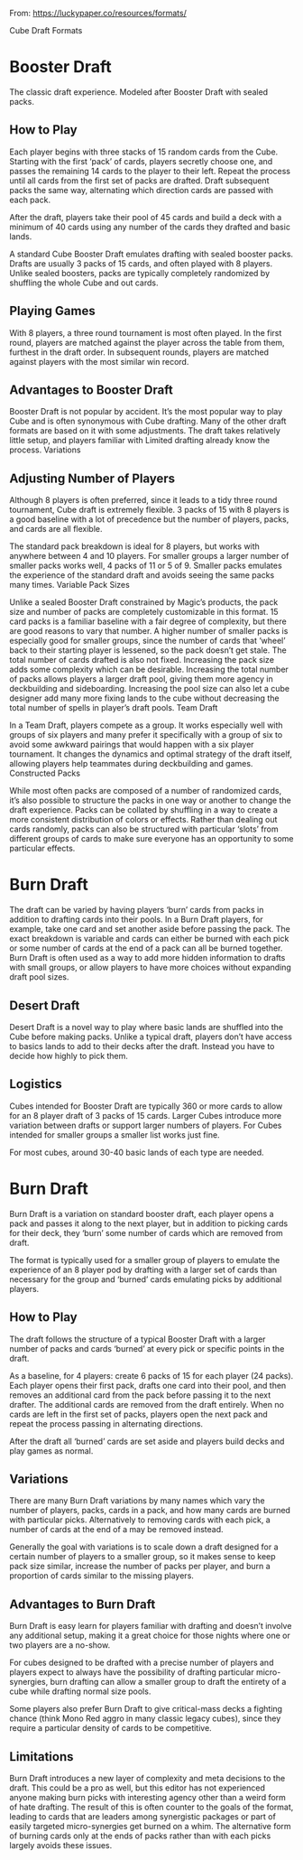 From: https://luckypaper.co/resources/formats/

Cube Draft Formats

# Booster Draft

The classic draft experience. Modeled after Booster Draft with sealed packs.

## How to Play

Each player begins with three stacks of 15 random cards from the Cube. Starting with the first ‘pack’ of cards, players secretly choose one, and passes the remaining 14 cards to the player to their left. Repeat the process until all cards from the first set of packs are drafted. Draft subsequent packs the same way, alternating which direction cards are passed with each pack.

After the draft, players take their pool of 45 cards and build a deck with a minimum of 40 cards using any number of the cards they drafted and basic lands.

A standard Cube Booster Draft emulates drafting with sealed booster packs. Drafts are usually 3 packs of 15 cards, and often played with 8 players. Unlike sealed boosters, packs are typically completely randomized by shuffling the whole Cube and out cards.

## Playing Games

With 8 players, a three round tournament is most often played. In the first round, players are matched against the player across the table from them, furthest in the draft order. In subsequent rounds, players are matched against players with the most similar win record.

## Advantages to Booster Draft

Booster Draft is not popular by accident. It’s the most popular way to play Cube and is often synonymous with Cube drafting. Many of the other draft formats are based on it with some adjustments. The draft takes relatively little setup, and players familiar with Limited drafting already know the process.
Variations

## Adjusting Number of Players

Although 8 players is often preferred, since it leads to a tidy three round tournament, Cube draft is extremely flexible. 3 packs of 15 with 8 players is a good baseline with a lot of precedence but the number of players, packs, and cards are all flexible.

The standard pack breakdown is ideal for 8 players, but works with anywhere between 4 and 10 players. For smaller groups a larger number of smaller packs works well, 4 packs of 11 or 5 of 9. Smaller packs emulates the experience of the standard draft and avoids seeing the same packs many times.
Variable Pack Sizes

Unlike a sealed Booster Draft constrained by Magic’s products, the pack size and number of packs are completely customizable in this format. 15 card packs is a familiar baseline with a fair degree of complexity, but there are good reasons to vary that number. A higher number of smaller packs is especially good for smaller groups, since the number of cards that ‘wheel’ back to their starting player is lessened, so the pack doesn’t get stale. The total number of cards drafted is also not fixed. Increasing the pack size adds some complexity which can be desirable. Increasing the total number of packs allows players a larger draft pool, giving them more agency in deckbuilding and sideboarding. Increasing the pool size can also let a cube designer add many more fixing lands to the cube without decreasing the total number of spells in player’s draft pools.
Team Draft

In a Team Draft, players compete as a group. It works especially well with groups of six players and many prefer it specifically with a group of six to avoid some awkward pairings that would happen with a six player tournament. It changes the dynamics and optimal strategy of the draft itself, allowing players help teammates during deckbuilding and games.
Constructed Packs

While most often packs are composed of a number of randomized cards, it’s also possible to structure the packs in one way or another to change the draft experience. Packs can be collated by shuffling in a way to create a more consistent distribution of colors or effects. Rather than dealing out cards randomly, packs can also be structured with particular ‘slots’ from different groups of cards to make sure everyone has an opportunity to some particular effects.

# Burn Draft

The draft can be varied by having players ‘burn’ cards from packs in addition to drafting cards into their pools. In a Burn Draft players, for example, take one card and set another aside before passing the pack. The exact breakdown is variable and cards can either be burned with each pick or some number of cards at the end of a pack can all be burned together. Burn Draft is often used as a way to add more hidden information to drafts with small groups, or allow players to have more choices without expanding draft pool sizes.

## Desert Draft

Desert Draft is a novel way to play where basic lands are shuffled into the Cube before making packs. Unlike a typical draft, players don’t have access to basics lands to add to their decks after the draft. Instead you have to decide how highly to pick them.

## Logistics

Cubes intended for Booster Draft are typically 360 or more cards to allow for an 8 player draft of 3 packs of 15 cards. Larger Cubes introduce more variation between drafts or support larger numbers of players. For Cubes intended for smaller groups a smaller list works just fine.

For most cubes, around 30-40 basic lands of each type are needed.




# Burn Draft

Burn Draft is a variation on standard booster draft, each player opens a pack and passes it along to the next player, but in addition to picking cards for their deck, they ‘burn’ some number of cards which are removed from draft.

The format is typically used for a smaller group of players to emulate the experience of an 8 player pod by drafting with a larger set of cards than necessary for the group and ‘burned’ cards emulating picks by additional players.

## How to Play

The draft follows the structure of a typical Booster Draft with a larger number of packs and cards ‘burned’ at every pick or specific points in the draft.

As a baseline, for 4 players: create 6 packs of 15 for each player (24 packs). Each player opens their first pack, drafts one card into their pool, and then removes an additional card from the pack before passing it to the next drafter. The additional cards are removed from the draft entirely. When no cards are left in the first set of packs, players open the next pack and repeat the process passing in alternating directions.

After the draft all ‘burned’ cards are set aside and players build decks and play games as normal.

## Variations

There are many Burn Draft variations by many names which vary the number of players, packs, cards in a pack, and how many cards are burned with particular picks. Alternatively to removing cards with each pick, a number of cards at the end of a may be removed instead.

Generally the goal with variations is to scale down a draft designed for a certain number of players to a smaller group, so it makes sense to keep pack size similar, increase the number of packs per player, and burn a proportion of cards similar to the missing players.

## Advantages to Burn Draft

Burn Draft is easy learn for players familiar with drafting and doesn’t involve any additional setup, making it a great choice for those nights where one or two players are a no-show.

For cubes designed to be drafted with a precise number of players and players expect to always have the possibility of drafting particular micro-synergies, burn drafting can allow a smaller group to draft the entirety of a cube while drafting normal size pools.

Some players also prefer Burn Draft to give critical-mass decks a fighting chance (think Mono Red aggro in many classic legacy cubes), since they require a particular density of cards to be competitive.

## Limitations

Burn Draft introduces a new layer of complexity and meta decisions to the draft. This could be a pro as well, but this editor has not experienced anyone making burn picks with interesting agency other than a weird form of hate drafting. The result of this is often counter to the goals of the format, leading to cards that are leaders among synergistic packages or part of easily targeted micro-synergies get burned on a whim. The alternative form of burning cards only at the ends of packs rather than with each picks largely avoids these issues.
